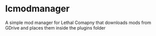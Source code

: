 # lcmodmanager
A simple mod manager for Lethal Comapny that downloads mods from GDrive and places them inside the plugins folder
